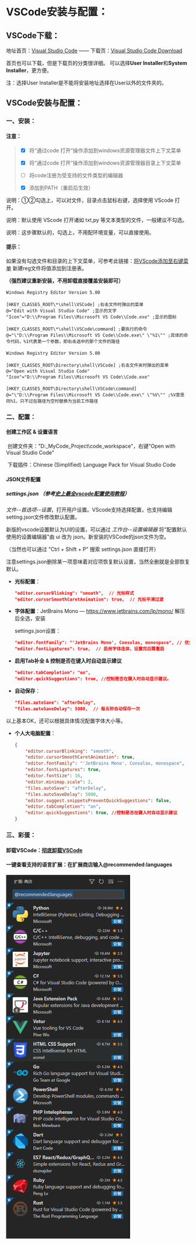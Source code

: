 # VSCode安装与配置：

## VSCode下载：

地址首页：[Visual Studio Code](https://code.visualstudio.com/)  —— 下载页：[Visual Studio Code Download](https://code.visualstudio.com/Download)

首页也可以下载，但是下载页的分类很详细。 可以选择**User Installer**和**System Installer**，更方便。

注：选择User Installer是不能将安装地址选择在User以外的文件夹的。



## VSCode安装与配置：

### 一、安装：

#### 注意：

> - [x] 将“通过code 打开“操作添加到windows资源管理器文件上下文菜单
>
> - [x] 将“通过code 打开”操作添加到windows资源管理器目录上下文菜单
>
> - [ ] 将code注册为受支持的文件类型的编辑器
>
> - [x] 添加到PATH（重启后生效）

说明：①②勾选上，可以对文件，目录点击鼠标右键，选择使用 VScode 打开。

说明：默认使用 VScode 打开诸如 txt,py 等文本类型的文件，一般建议不勾选。

说明：这步骤默认的，勾选上，不用配环境变量，可以直接使用。



#### 提示：

如果没有勾选文件和目录的上下文菜单，可参考此链接：[将VScode添加至右键菜单](https://www.cnblogs.com/kangyupl/p/13525258.html) 新建reg文件将值添加到注册表。

**（强烈建议重新安装，不用卸载直接覆盖安装即可）**

```
Windows Registry Editor Version 5.00

[HKEY_CLASSES_ROOT\*\shell\VSCode] ;右击文件时弹出的菜单
@="Edit with Visual Studio Code" ;显示的文字
"Icon"="D:\\Program Files\\Microsoft VS Code\\Code.exe" ;显示的图标

[HKEY_CLASSES_ROOT\*\shell\VSCode\command] ;要执行的命令
@="\"D:\\Program Files\\Microsoft VS Code\\Code.exe\" \"%1\"" ;具体的命令代码，%1代表第一个参数，即右击选中的那个文件的路径

Windows Registry Editor Version 5.00

[HKEY_CLASSES_ROOT\Directory\shell\VSCode] ;右击文件夹时弹出的菜单
@="Open with Visual Studio Code"
"Icon"="D:\\Program Files\\Microsoft VS Code\\Code.exe"

[HKEY_CLASSES_ROOT\Directory\shell\VSCode\command]
@="\"D:\\Program Files\\Microsoft VS Code\\Code.exe\" \"%V\"" ;%V意思同%1，只不过在路径为空时替换为当前工作路径
```



### 二、配置：

#### 创建工作区 & 设置语言

​	创建文件夹："D:\_MyCode_Project\code_workspace"，右键"Open with Visual Studio Code"

​	下载插件：Chinese (Simplified) Language Pack for Visual Studio Code

#### JSON文件配置

##### **settings.json** （参考[史上最全vscode配置使用教程](https://zhuanlan.zhihu.com/p/113222681)）

*文件--首选项--设置*，打开用户设置。VScode支持选择配置，也支持编辑setting.json文件修改默认配置。

新版的vscode设置默认为UI的设置，可以通过  *工作台--设置编辑器*  将"配置默认使用的设置编辑器"由 ui 改为 json。新安装的VSCode的json文件为空。

（当然也可以通过 "Ctrl + Shift + P” 搜索 settings.json 直接打开）

注意settings.json删除某一项意味着对应项恢复默认设置，当然全删就是全部恢复默认。



- **光标配置**：

  ```json
  "editor.cursorBlinking": "smooth",  // 光标样式
  "editor.cursorSmoothCaretAnimation": true,  // 光标平滑过渡
  ```

  

- **字体配置**：JetBrains Mono — https://www.jetbrains.com/lp/mono/ 解压后全选，安装

  settings.json设置：

  ```json
  "editor.fontFamily": "'JetBrains Mono', Consolas, monospace", // 优先使用第一个字体
  "editor.fontLigatures": true,  // 启用字体连体，设置完后需重启
  ```



- **启用Tab补全 & 控制是否在键入时自动显示建议**

  ```json
  "editor.tabCompletion": "on",
  "editor.quickSuggestions": true, //控制是否在键入时自动显示建议。
  ```

  

- **自动保存**：

  ```json
  "files.autoSave": "afterDelay",
  "files.autoSaveDelay": 5000,  // 每五秒自动保存一次
  ```

以上基本OK，还可以根据具体情况配置字体大小等。

- **个人大电脑配置**：

  ```json
  {
      "editor.cursorBlinking": "smooth",
      "editor.cursorSmoothCaretAnimation": true,
      "editor.fontFamily": "'JetBrains Mono', Consolas, monospace",
      "editor.fontLigatures": true,
      "editor.fontSize": 16,
      "editor.minimap.scale": 2,
      "files.autoSave": "afterDelay",
      "files.autoSaveDelay": 5000,
      "editor.suggest.snippetsPreventQuickSuggestions": false,
      "editor.tabCompletion": "on",
      "editor.quickSuggestions": true, //控制是否在键入时自动显示建议
  }
  ```

  

### 三、彩蛋：

#### 卸载VSCode：[彻底卸载VSCode](https://blog.csdn.net/qq_29339467/article/details/104074758)

#### 一键查看支持的语言扩展：在扩展商店输入@recommended:languages 

![image-20210808210320808](./img1.png)
